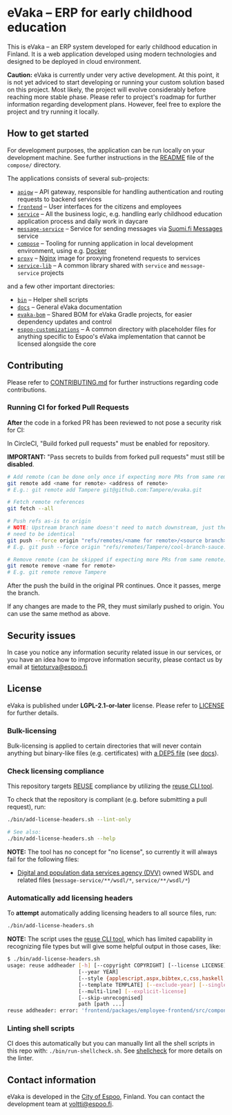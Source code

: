 <!--
SPDX-FileCopyrightText: 2017-2020 City of Espoo

SPDX-License-Identifier: LGPL-2.1-or-later
-->

# eVaka – ERP for early childhood education

This is eVaka – an ERP system developed for early childhood education in
Finland. It is a web application developed using modern technologies and
designed to be deployed in cloud environment.

**Caution:** eVaka is currently under very active development. At this
point, it is not yet adviced to start developing or running your custom
solution based on this project. Most likely, the project will evolve
considerably before reaching more stable phase. Please refer to
project's roadmap for further information regarding development plans.
However, feel free to explore the project and try running it locally.

## How to get started

For development purposes, the application can be run locally on your
development machine. See further instructions in the
[README](compose/README.md) file of the `compose/` directory.

The applications consists of several sub-projects:

- [`apigw`](apigw/) – API gateway, responsible for handling authentication and
  routing requests to backend services
- [`frontend`](frontend/) – User interfaces for the citizens and
  employees
- [`service`](service/) – All the business logic, e.g. handling early
  childhood education application process and daily work in daycare
- [`message-service`](message-service/) – Service for sending messages
  via [Suomi.fi Messages](https://www.suomi.fi/messages) service
- [`compose`](compose/) – Tooling for running application in local
  development environment, using e.g. [Docker](https://www.docker.com)
- [`proxy`](proxy/) – [Nginx](https://www.nginx.com) image for proxying
  fronetend requests to services
- [`service-lib`](service-lib/) – A common library shared with `service` and
  `message-service` projects

and a few other important directories:

- [`bin`](bin/) – Helper shell scripts
- [`docs`](docs/) – General eVaka documentation
- [`evaka-bom`](evaka-bom/) – Shared BOM for eVaka Gradle projects, for
  easier dependency updates and control
- [`espoo-customizations`](espoo-customizations/) – A common directory with
  placeholder files for anything specific to Espoo's eVaka implementation that
  cannot be licensed alongside the core

## Contributing

Please refer to [CONTRIBUTING.md](CONTRIBUTING.md) for further
instructions regarding code contributions.

### Running CI for forked Pull Requests

**After** the code in a forked PR has been reviewed to not pose a security risk
for CI:

In CircleCI, "Build forked pull requests" must be enabled for repository.

**IMPORTANT:** "Pass secrets to builds from forked pull requests" must still be
**disabled**.

```sh
# Add remote (can be done only once if expecting more PRs from same remote)
git remote add <name for remote> <address of remote>
# E.g.: git remote add Tampere git@github.com:Tampere/evaka.git

# Fetch remote references
git fetch --all

# Push refs as-is to origin
# NOTE: Upstream branch name doesn't need to match downstream, just the refs
# need to be identical
git push --force origin "refs/remotes/<name for remote>/<source branch>:refs/heads/<upstream branch>"
# E.g. git push --force origin "refs/remotes/Tampere/cool-branch-sauce:refs/heads/cool-branch-sauce"

# Remove remote (can be skipped if expecting more PRs from same remote)
git remote remove <name for remote>
# E.g. git remote remove Tampere
```

After the push the build in the original PR continues. Once it passes, merge the branch.

If any changes are made to the PR, they must similarly pushed to origin. You
can use the same method as above.

## Security issues

In case you notice any information security related issue in our
services, or you have an idea how to improve information security,
please contact us by email at [tietoturva@espoo.fi](tietoturva@espoo.fi)

## License

eVaka is published under **LGPL-2.1-or-later** license. Please refer to
[LICENSE](LICENSE) for further details.

### Bulk-licensing

Bulk-licensing is applied to certain directories that will never contain
anything but binary-like files (e.g. certificates) with
[a DEP5 file](./.reuse/dep5) (see
[docs](https://reuse.software/faq/#bulk-license)).

### Check licensing compliance

This repository targets [REUSE](https://reuse.software/) compliance by utilizing
the [reuse CLI tool](https://git.fsfe.org/reuse/tool).

To check that the repository is compliant (e.g. before submitting a pull
request), run:

```sh
./bin/add-license-headers.sh --lint-only

# See also:
./bin/add-license-headers.sh --help
```

**NOTE:** The tool has no concept for "no license", so currently it will
always fail for the following files:

- [Digital and population data services agency (DVV)](https://dvv.fi/henkiloasiakkaat)
  owned WSDL and related files (`message-service/**/wsdl/*`, `service/**/wsdl/*`)

### Automatically add licensing headers

To **attempt** automatically adding licensing headers to all source files, run:

```sh
./bin/add-license-headers.sh
```

**NOTE:** The script uses the [reuse CLI tool](https://git.fsfe.org/reuse/tool),
which has limited capability in recognizing file types but will give some
helpful output in those cases, like:

```sh
$ ./bin/add-license-headers.sh
usage: reuse addheader [-h] [--copyright COPYRIGHT] [--license LICENSE]
                       [--year YEAR]
                       [--style {applescript,aspx,bibtex,c,css,haskell,html,jinja,jsx,lisp,m4,ml,python,tex}]
                       [--template TEMPLATE] [--exclude-year] [--single-line]
                       [--multi-line] [--explicit-license]
                       [--skip-unrecognised]
                       path [path ...]
reuse addheader: error: 'frontend/packages/employee-frontend/src/components/voucher-value-decision/VoucherValueDecisionActionBar.tsx' does not have a recognised file extension, please use --style, --explicit-license or --skip-unrecognised
```

### Linting shell scripts

CI does this automatically but you can manually lint all the shell scripts in
this repo with: `./bin/run-shellcheck.sh`. See [shellcheck](https://github.com/koalaman/shellcheck)
for more details on the linter.

## Contact information

eVaka is developed in the [City of Espoo](https://www.espoo.fi), Finland.
You can contact the development team at [voltti@espoo.fi](voltti@espoo.fi).
